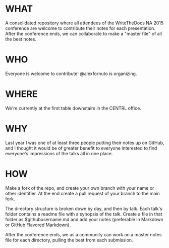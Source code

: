 # WHAT

A consolidated repository where all attendees of the WriteTheDocs NA 2015 conference are welcome to contribute their notes for each presentation. After the conference ends, we can collaborate to make a "master file" of all the best notes.

# WHO

Everyone is welcome to contribute! @alexfornuto is organizing.

# WHERE

We're currently at the first table downstairs in the CENTRL office.

# WHY

Last year I was one of at least three people putting their notes up on GitHub, and I thought it would be of greater benefit to everyone interested to find everyone's impressions of the talks all in one place.

# HOW

Make a fork of the repo, and create your own branch with your name or other identifier. At the end create a pull request of your branch to the main fork.

The directory structure is broken down by day, and then by talk. Each talk's folder contains a readme file with a synopsis of the talk. Create a file in that folder as $githubusername.md and add your notes (preferable in Markdown or GitHub Flavored Markdown).

After the conference ends, we as a community can work on a master notes file for each directory, pulling the best from each submission.
